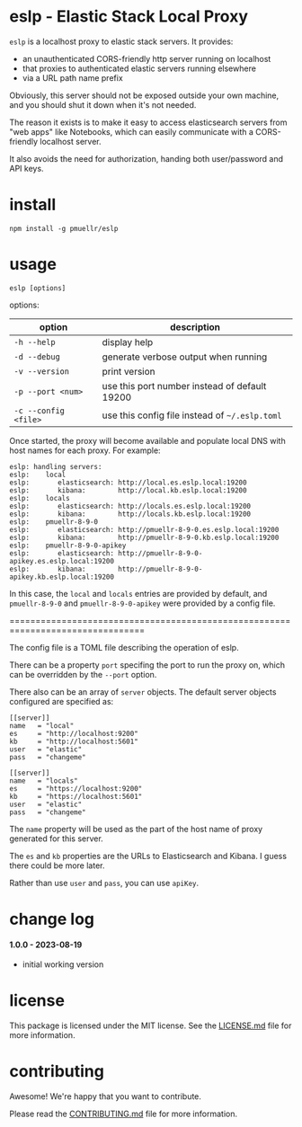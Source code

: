 eslp - Elastic Stack Local Proxy
================================================================================

`eslp` is a localhost proxy to elastic stack servers.  It provides:

- an unauthenticated CORS-friendly http server running on localhost
- that proxies to authenticated elastic servers running elsewhere
- via a URL path name prefix

Obviously, this server should not be exposed outside your own machine,
and you should shut it down when it's not needed.

The reason it exists is to make it easy to access elasticsearch servers from
"web apps" like Notebooks, which can easily communicate with a CORS-friendly
localhost server.

It also avoids the need for authorization, handing both user/password and
API keys.

install
================================================================================

    npm install -g pmuellr/eslp
    
usage
================================================================================

    eslp [options] 
    
options:

| option               | description
| -------------------- | -----------
| `-h --help`          | display help
| `-d --debug`         | generate verbose output when running
| `-v --version`       | print version
| `-p --port <num>`    | use this port number instead of default 19200
| `-c --config <file>` | use this config file instead of `~/.eslp.toml`

Once started, the proxy will become available and populate local DNS
with host names for each proxy.  For example:

    eslp: handling servers:
    eslp:    local
    eslp:       elasticsearch: http://local.es.eslp.local:19200
    eslp:       kibana:        http://local.kb.eslp.local:19200
    eslp:    locals
    eslp:       elasticsearch: http://locals.es.eslp.local:19200
    eslp:       kibana:        http://locals.kb.eslp.local:19200
    eslp:    pmuellr-8-9-0
    eslp:       elasticsearch: http://pmuellr-8-9-0.es.eslp.local:19200
    eslp:       kibana:        http://pmuellr-8-9-0.kb.eslp.local:19200
    eslp:    pmuellr-8-9-0-apikey
    eslp:       elasticsearch: http://pmuellr-8-9-0-apikey.es.eslp.local:19200
    eslp:       kibana:        http://pmuellr-8-9-0-apikey.kb.eslp.local:19200

In this case, the `local` and `locals` entries are provided by default,
and `pmuellr-8-9-0` and `pmuellr-8-9-0-apikey` were provided by a 
config file.

================================================================================

The config file is a TOML file describing the operation of eslp.  

There can be a property `port` specifing the port to run the proxy on,
which can be overridden by the `--port` option.

There also can be an array of `server` objects.  The default server objects
configured are specified as:

    [[server]]
    name   = "local"
    es     = "http://localhost:9200"
    kb     = "http://localhost:5601"
    user   = "elastic"
    pass   = "changeme"

    [[server]]
    name   = "locals"
    es     = "https://localhost:9200"
    kb     = "https://localhost:5601"
    user   = "elastic"
    pass   = "changeme"

The `name` property will be used as the part of the host name of
proxy generated for this server.

The `es` and `kb` properties are the URLs to Elasticsearch and Kibana.
I guess there could be more later.

Rather than use `user` and `pass`, you can use `apiKey`.

change log
================================================================================

#### 1.0.0 - 2023-08-19

- initial working version

license
================================================================================

This package is licensed under the MIT license.  See the [LICENSE.md][] file
for more information.

contributing
================================================================================

Awesome!  We're happy that you want to contribute.

Please read the [CONTRIBUTING.md][] file for more information.


[LICENSE.md]: LICENSE.md
[CONTRIBUTING.md]: CONTRIBUTING.md
[CHANGELOG.md]: CHANGELOG.md